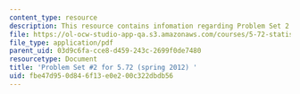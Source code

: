 ```yaml
---
content_type: resource
description: This resource contains infomation regarding Problem Set 2.
file: https://ol-ocw-studio-app-qa.s3.amazonaws.com/courses/5-72-statistical-mechanics-spring-2012/fbe47d950d846f13e0e200c322dbdb56_MIT5_72S12_PS2.pdf
file_type: application/pdf
parent_uid: 03d9c6fa-cce8-d459-243c-2699f0de7480
resourcetype: Document
title: 'Problem Set #2 for 5.72 (spring 2012) '
uid: fbe47d95-0d84-6f13-e0e2-00c322dbdb56
---
```

